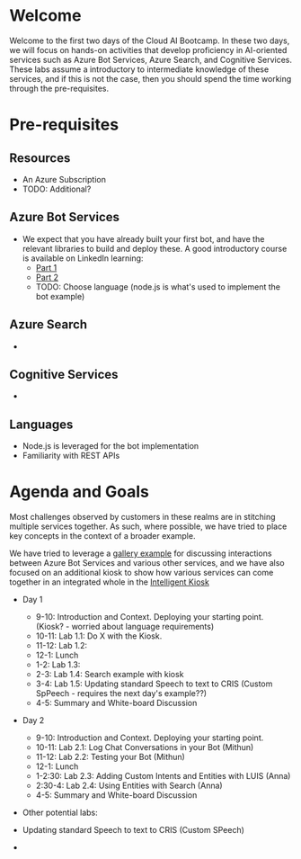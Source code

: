 # Welcome

Welcome to the first two days of the Cloud AI Bootcamp. In these two days, we will focus on hands-on activities that develop proficiency in AI-oriented services such as Azure Bot Services, Azure Search, and Cognitive Services. These labs assume a introductory to intermediate knowledge of these services, and if this is not the case, then you should spend the time working through the pre-requisites.

# Pre-requisites

## Resources
- An Azure Subscription
- TODO: Additional?

 ## Azure Bot Services

- We expect that you have already built your first bot, and have the relevant libraries to build and deploy these. A good introductory course is available on LinkedIn learning:
  - [Part 1](https://www.linkedin.com/learning/creating-bots-with-the-microsoft-bot-framework-part-1)
  - [Part 2](https://www.linkedin.com/learning/creating-bots-with-the-microsoft-bot-framework-part-2)
  - TODO: Choose language (node.js is what's used to implement the bot example)

 ## Azure Search

- 

 ## Cognitive Services

- 

 ## Languages

- Node.js is leveraged for the bot implementation
- Familiarity with REST APIs

# Agenda and Goals

Most challenges observed by customers in these realms are in stitching multiple services together. As such, where possible, we have tried to place key concepts in the context of a broader example. 

We have tried to leverage a [gallery example](https://github.com/Azure/cortana-intelligence-interactive-voice-response-bot) for discussing interactions between Azure Bot Services and various other services, and we have also focused on an additional  kiosk to show how various services can come together in an integrated whole in the [Intelligent Kiosk](https://github.com/Microsoft/Cognitive-Samples-IntelligentKiosk)

- Day 1
  - 9-10: Introduction and Context. Deploying your starting point. (Kiosk? - worried about language requirements)
  - 10-11: Lab 1.1: Do X with the Kiosk.
  - 11-12: Lab 1.2:
  - 12-1: Lunch
  - 1-2: Lab 1.3:
  - 2-3: Lab 1.4: Search example with kiosk
  - 3-4: Lab 1.5: Updating standard Speech to text to CRIS (Custom SpPeech - requires the next day's example??)
  - 4-5: Summary and White-board Discussion
- Day 2 
  - 9-10: Introduction and Context. Deploying your starting point.
  - 10-11: Lab 2.1: Log Chat Conversations in your Bot (Mithun)
  - 11-12: Lab 2.2: Testing your Bot (Mithun)
  - 12-1: Lunch
  - 1-2:30: Lab 2.3: Adding Custom Intents and Entities with LUIS (Anna)
  - 2:30-4: Lab 2.4: Using Entities with Search (Anna)
  - 4-5: Summary and White-board Discussion


- Other potential labs:
- Updating standard Speech to text to CRIS (Custom SPeech)
- 